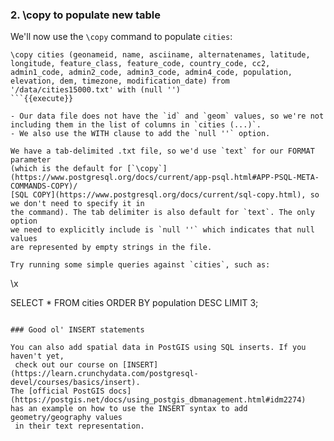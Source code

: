 ### 2. \copy to populate new table

We'll now use the `\copy` command to populate `cities`:

```
\copy cities (geonameid, name, asciiname, alternatenames, latitude, longitude, feature_class, feature_code, country_code, cc2, admin1_code, admin2_code, admin3_code, admin4_code, population, elevation, dem, timezone, modification_date) from '/data/cities15000.txt' with (null '')
```{{execute}}

- Our data file does not have the `id` and `geom` values, so we're not 
including them in the list of columns in `cities (...)`.
- We also use the WITH clause to add the `null ''` option. 

We have a tab-delimited .txt file, so we'd use `text` for our FORMAT parameter 
(which is the default for [`\copy`](https://www.postgresql.org/docs/current/app-psql.html#APP-PSQL-META-COMMANDS-COPY)/
[SQL COPY](https://www.postgresql.org/docs/current/sql-copy.html), so we don't need to specify it in
the command). The tab delimiter is also default for `text`. The only option 
we need to explicitly include is `null ''` which indicates that null values 
are represented by empty strings in the file. 

Try running some simple queries against `cities`, such as:

```
\x

SELECT * FROM cities ORDER BY population DESC LIMIT 3;
```{{execute}}

### Good ol' INSERT statements

You can also add spatial data in PostGIS using SQL inserts. If you haven't yet,
 check out our course on [INSERT](https://learn.crunchydata.com/postgresql-devel/courses/basics/insert).
The [official PostGIS docs](https://postgis.net/docs/using_postgis_dbmanagement.html#idm2274) 
has an example on how to use the INSERT syntax to add geometry/geography values
 in their text representation.
